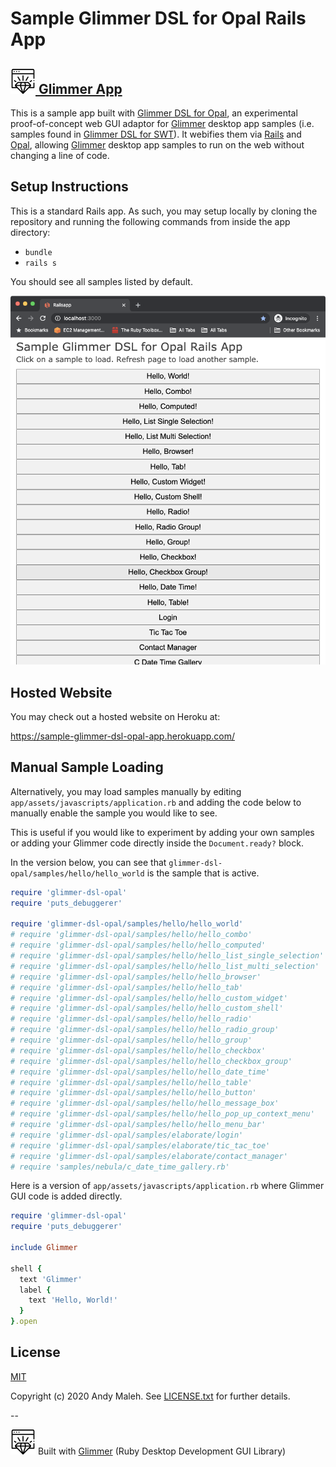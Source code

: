 # Sample Glimmer DSL for Opal Rails App
## [<img src="https://raw.githubusercontent.com/AndyObtiva/glimmer/master/images/glimmer-logo-hi-res.png" height=40 /> Glimmer App](https://github.com/AndyObtiva/glimmer-dsl-opal)

This is a sample app built with [Glimmer DSL for Opal](https://github.com/AndyObtiva/glimmer-dsl-opal), an experimental proof-of-concept web GUI adaptor for [Glimmer](https://github.com/AndyObtiva/glimmer) desktop app samples (i.e. samples found in [Glimmer DSL for SWT](https://github.com/AndyObtiva/glimmer-dsl-swt)). It webifies them via [Rails](https://rubyonrails.org/) and [Opal](https://opalrb.com/), allowing [Glimmer](https://github.com/AndyObtiva/glimmer) desktop app samples to run on the web without changing a line of code.

## Setup Instructions

This is a standard Rails app. As such, you may setup locally by cloning the repository and running the following commands from inside the app directory:
- `bundle`
- `rails s`

You should see all samples listed by default.

[![Sample Screenshot](sample-glimmer-dsl-opal-rails-app.png)](https://sample-glimmer-dsl-opal-app.herokuapp.com/)

## Hosted Website

You may check out a hosted website on Heroku at:

https://sample-glimmer-dsl-opal-app.herokuapp.com/

## Manual Sample Loading

Alternatively, you may load samples manually by editing `app/assets/javascripts/application.rb` and adding the code below to manually enable the sample you would like to see.

This is useful if you would like to experiment by adding your own samples or adding your Glimmer code directly inside the `Document.ready?` block.

In the version below, you can see that `glimmer-dsl-opal/samples/hello/hello_world` is the sample that is active.

```ruby
require 'glimmer-dsl-opal'
require 'puts_debuggerer'

require 'glimmer-dsl-opal/samples/hello/hello_world'
# require 'glimmer-dsl-opal/samples/hello/hello_combo'
# require 'glimmer-dsl-opal/samples/hello/hello_computed'
# require 'glimmer-dsl-opal/samples/hello/hello_list_single_selection'
# require 'glimmer-dsl-opal/samples/hello/hello_list_multi_selection'
# require 'glimmer-dsl-opal/samples/hello/hello_browser'
# require 'glimmer-dsl-opal/samples/hello/hello_tab'
# require 'glimmer-dsl-opal/samples/hello/hello_custom_widget'
# require 'glimmer-dsl-opal/samples/hello/hello_custom_shell'
# require 'glimmer-dsl-opal/samples/hello/hello_radio'
# require 'glimmer-dsl-opal/samples/hello/hello_radio_group'
# require 'glimmer-dsl-opal/samples/hello/hello_group'
# require 'glimmer-dsl-opal/samples/hello/hello_checkbox'
# require 'glimmer-dsl-opal/samples/hello/hello_checkbox_group'
# require 'glimmer-dsl-opal/samples/hello/hello_date_time'
# require 'glimmer-dsl-opal/samples/hello/hello_table'
# require 'glimmer-dsl-opal/samples/hello/hello_button'
# require 'glimmer-dsl-opal/samples/hello/hello_message_box'
# require 'glimmer-dsl-opal/samples/hello/hello_pop_up_context_menu'
# require 'glimmer-dsl-opal/samples/hello/hello_menu_bar'
# require 'glimmer-dsl-opal/samples/elaborate/login'
# require 'glimmer-dsl-opal/samples/elaborate/tic_tac_toe'
# require 'glimmer-dsl-opal/samples/elaborate/contact_manager'
# require 'samples/nebula/c_date_time_gallery.rb'
```

Here is a version of `app/assets/javascripts/application.rb` where Glimmer GUI code is added directly.

```ruby
require 'glimmer-dsl-opal'
require 'puts_debuggerer'

include Glimmer

shell {
  text 'Glimmer'
  label {
    text 'Hello, World!'
  }
}.open
```

## License

[MIT](https://opensource.org/licenses/MIT)

Copyright (c) 2020 Andy Maleh. See [LICENSE.txt](LICENSE.txt) for further details.

--

[<img src="https://raw.githubusercontent.com/AndyObtiva/glimmer/master/images/glimmer-logo-hi-res.png" height=40 />](https://github.com/AndyObtiva/glimmer) Built with [Glimmer](https://github.com/AndyObtiva/glimmer) (Ruby Desktop Development GUI Library)
